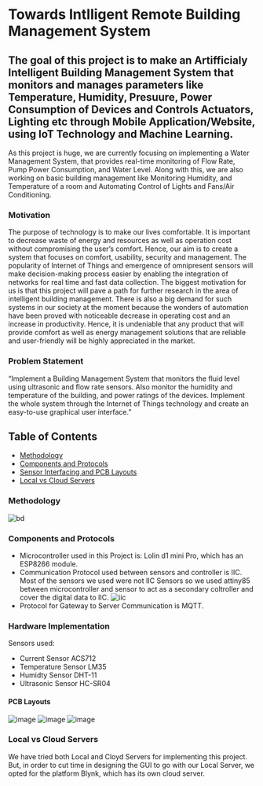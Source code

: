 # Towards Intlligent Remote Building Management System
## The goal of this project is to make an Artifficialy Intelligent Building Management System that monitors and manages parameters like Temperature, Humidity, Presuure, Power Consumption of Devices and Controls Actuators, Lighting etc through Mobile Application/Website, using IoT Technology and Machine Learning.
As this project is huge, we are currently focusing on implementing a Water Management System, that provides real-time monitoring of Flow Rate, Pump Power Consumption, and Water Level. Along with this, we are also working on basic building management like Monitoring Humidity, and Temperature of a room and Automating Control of Lights and Fans/Air Conditioning. 
### Motivation
The purpose of technology is to make our lives comfortable. It is important to decrease waste of energy and resources as well as operation cost without compromising the user’s comfort. Hence, our aim is to create a system that focuses on comfort, usability, security and management. The popularity of Internet of Things and emergence of omnipresent sensors will make decision-making process easier by enabling the integration of networks for real time and fast data collection. The biggest motivation for us is that this project will pave a path for further research in the area of intelligent building management. There is also a big demand for such systems in our society at the moment because the wonders of automation have been proved with noticeable decrease in operating cost and an increase in productivity. Hence, it is undeniable that any product that will provide comfort as well as energy management solutions that are reliable and user-friendly will be highly appreciated in the market. 
### Problem Statement 
“Implement a Building Management System that monitors the fluid level using ultrasonic and flow rate sensors. Also monitor the humidity and temperature of the building, and power ratings of the devices. Implement the whole system through the Internet of Things technology and create an easy-to-use graphical user interface.”
## Table of Contents
- [Methodology](#Methodology)
- [Components and Protocols](#Components-and-Protocols)
- [Sensor Interfacing and PCB Layouts](#Sensor-Interfacing-and-PCB-Layouts)
- [Local vs Cloud Servers](#Local-vs-Cloud-Servers)
### Methodology
![bd](https://user-images.githubusercontent.com/93503745/160241451-a8d96461-17f2-41ff-9a2a-8567d1191779.png)
### Components and Protocols
- Microcontroller used in this Project is: Lolin d1 mini Pro, which has an ESP8266 module.
- Communication Protocol used between sensors and controller is IIC.
Most of the sensors we used were not IIC Sensors so we used attiny85 between microcontroller and sensor to act as a secondary coltroller and cover the digital data to IIC.
![iic](https://user-images.githubusercontent.com/93503745/160242074-2e50605e-d6fe-4f79-bf85-1e94fcbc11e1.png)
- Protocol for Gateway to Server Communication is MQTT.
### Hardware Implementation
Sensors used:
- Current Sensor ACS712
- Temperature Sensor LM35
- Humidty Sensor DHT-11
- Ultrasonic Sensor HC-SR04
#### PCB Layouts
![image](https://user-images.githubusercontent.com/93503745/160242750-7864d42c-1d42-4b8a-90b1-ad54e8712d3b.png)
![image](https://user-images.githubusercontent.com/93503745/160242820-55e2f950-8458-42ee-98f6-f1da138d6fd5.png)
![image](https://user-images.githubusercontent.com/93503745/160242847-a051a703-b177-46e4-874b-0c6976809fcc.png)

### Local vs Cloud Servers
We have tried both Local and Cloyd Servers for implementing this project. But, in order to cut time in designing the GUI to go with our Local Server, we opted for the platform Blynk, which has its own cloud server. 
